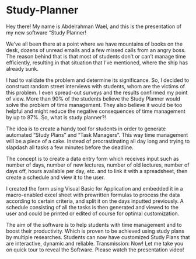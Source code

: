 # Study-Planner

Hey there! My name is Abdelrahman Wael, and this is the presentation of my new software “Study Planner! 

We’ve all been there at a point where we have mountains of books on the desk, dozens of unread emails and 
a few missed calls from an angry boss. The reason behind that is that most of students don’t or can’t manage time efficiently, resulting in that situation that I’ve mentioned, where the ship has already sunk.

I had to validate the problem and determine its significance. So, I decided to construct random street interviews with students, whom are the victims of this problem. I even spread-out surveys and the results confirmed my point of view. More than 90% of the students believe the Study Planner would solve the problem of time management. They also believe it would be too helpful and might reduce the negative consequences of time management by up to 87%. So, what is study planner?!

The idea is to create a handy tool for students in order to generate automated “Study Plans” and “Task Managers”. This way time management will be a piece of a cake. Instead of procrastinating all day long and trying to slapdash all tasks a few minutes before the deadline.

The concept is to create a data entry form which receives input such as number of days, number of new lectures, number of old lectures, number of days off, hours available per day, etc. and to link it with a spreadsheet, then create a schedule and view it to the user.

I created the form using Visual Basic for Application and embedded it in a macro-enabled excel sheet with prewritten formulas to process the data according to certain criteria, and split it on the days inputted previously. A schedule consisting of all the tasks is then generated and viewed to the user and could be printed or edited of course for optimal customization. 

The aim of the software is to help students with time management and to boost their productivity. Which is proven to be achieved using study plans by multiple researches. Students can now have customized Study Plans that are interactive, dynamic and reliable. 
Transmission:
Now! Let me take you on quick tour to reveal the Software. Please watch the presentation video!
